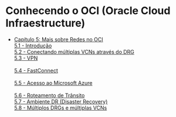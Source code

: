 # Conhecendo o OCI (Oracle Cloud Infraestructure)

- [Capítulo 5: Mais sobre Redes no OCI](https://github.com/daniel-armbrust/oci-book/blob/main/chapter-5/README.md) <br>
    [5.1 - Introdução](https://github.com/daniel-armbrust/oci-book/blob/main/chapter-5/5-1_mais-sobre-redes-introducao.md) <br>
    [5.2 - Conectando múltiplas VCNs através do DRG](https://github.com/daniel-armbrust/oci-book/blob/main/chapter-5/5-2_mais-sobre-redes-multiplas-vcn-drg.md) <br>
    [5.3 - VPN](https://github.com/daniel-armbrust/oci-book/blob/main/chapter-5/5-3_mais-sobre-redes-vpn.md) <br>    
    [5.4 - FastConnect](https://github.com/daniel-armbrust/oci-book/blob/main/chapter-5/5-4_mais-sobre-redes-fastconnect.md) <br>    
    [5.5 - Acesso ao Microsoft Azure](https://github.com/daniel-armbrust/oci-book/blob/main/chapter-5/5-5_mais-sobre-redes-msazure.md) <br>    
    [5.6 - Roteamento de Trânsito](https://github.com/daniel-armbrust/oci-book/blob/main/chapter-5/5-6_mais-sobre-redes-roteamento-transito.md) <br>
    [5.7 - Ambiente DR (Disaster Recovery)](https://github.com/daniel-armbrust/oci-book/blob/main/chapter-5/5-7_mais-sobre-redes-ambiente-dr.md) <br>
    [5.8 - Múltiplos DRGs e múltiplas VCNs](https://github.com/daniel-armbrust/oci-book/blob/main/chapter-5/5-8_mais-sobre-redes-multiplos-drgs-multiplos-vcns.md) <br>